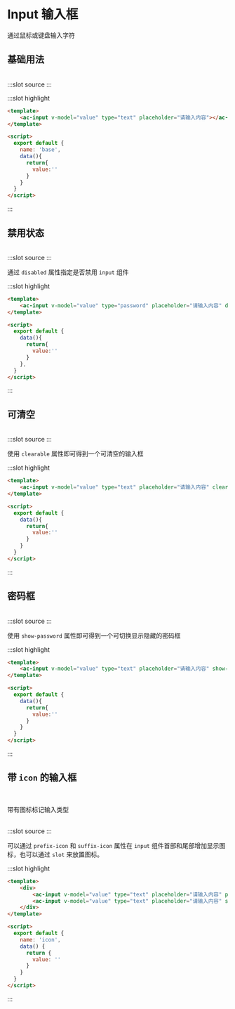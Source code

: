 # Input 输入框
通过鼠标或键盘输入字符

## 基础用法

<br>

<demo-block>
:::slot source
<input-base></input-base>
:::

:::slot highlight
```html
<template>
    <ac-input v-model="value" type="text" placeholder="请输入内容"></ac-input>
</template>

<script>
  export default {
    name: 'base',
    data(){
      return{
        value:''
      }
    }
  }
</script>
```
:::
</demo-block>

## 禁用状态

<br>

<demo-block>
:::slot source
<input-disable></input-disable>
:::

通过 `disabled` 属性指定是否禁用 `input` 组件

:::slot highlight
```html
<template>
    <ac-input v-model="value" type="password" placeholder="请输入内容" disabled></ac-input>
</template>

<script>
  export default {
    data(){
      return{
        value:''
      }
    },
  }
</script>
```
:::
</demo-block>

## 可清空

<br>

<demo-block>
:::slot source
<input-clearAble></input-clearAble>
:::

使用 `clearable` 属性即可得到一个可清空的输入框

:::slot highlight
```html
<template>
    <ac-input v-model="value" type="text" placeholder="请输入内容" clearable></ac-input>
</template>

<script>
  export default {
    data(){
      return{
        value:''
      }
    }
  }
</script>

```
:::
</demo-block>

## 密码框

<br>

<demo-block>
:::slot source
<input-showPassword></input-showPassword>
:::

使用 `show-password` 属性即可得到一个可切换显示隐藏的密码框

:::slot highlight
```html
<template>
    <ac-input v-model="value" type="text" placeholder="请输入内容" show-password></ac-input>
</template>

<script>
  export default {
    data(){
      return{
        value:''
      }
    }
  }
</script>

```
:::
</demo-block>

## 带 `icon` 的输入框

<br>

带有图标标记输入类型

<br>

<demo-block>
:::slot source
<input-icon></input-icon>
:::

可以通过 `prefix-icon` 和 `suffix-icon` 属性在 `input` 组件首部和尾部增加显示图标，也可以通过 `slot` 来放置图标。

:::slot highlight
```html
<template>
    <div>
        <ac-input v-model="value" type="text" placeholder="请输入内容" prefix-icon="dizhi"></ac-input>
        <ac-input v-model="value" type="text" placeholder="请输入内容" suffix-icon="dizhi"></ac-input>
    </div>
</template>

<script>
  export default {
    name: 'icon',
    data() {
      return {
        value: ''
      }
    }
  }
</script>

```
:::
</demo-block>
